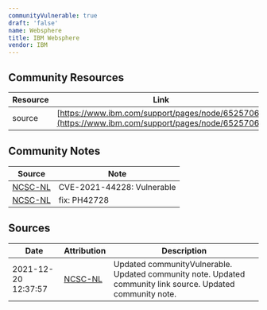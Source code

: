 ```yaml
---
communityVulnerable: true
draft: 'false'
name: Websphere
title: IBM Websphere
vendor: IBM
---
```



## Community Resources
| Resource | Link |
| --- | --- |
| source | [https://www.ibm.com/support/pages/node/6525706/](https://www.ibm.com/support/pages/node/6525706/) |

## Community Notes
| Source | Note |
| --- | --- |
| [NCSC-NL](https://github.com/NCSC-NL/log4shell/blob/main/software/README.md) | CVE-2021-44228: Vulnerable </ul> |
| [NCSC-NL](https://github.com/NCSC-NL/log4shell/blob/main/software/README.md) | fix: PH42728 |

## Sources
| Date | Attribution | Description |
| --- | --- | --- |
| 2021-12-20 12:37:57 | [NCSC-NL](https://github.com/NCSC-NL/log4shell/blob/main/software/README.md) | Updated communityVulnerable. Updated community note. Updated community link source. Updated community note.  |
